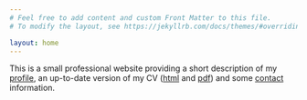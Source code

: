 ```yaml
---
# Feel free to add content and custom Front Matter to this file.
# To modify the layout, see https://jekyllrb.com/docs/themes/#overriding-theme-defaults

layout: home
---
```

This is a small professional website providing a short description of my [profile](/about.html), an up-to-date version of my CV ([html](/cv.html) and [pdf](/assets/cv.pdf)) and some [contact](/contact) information.
